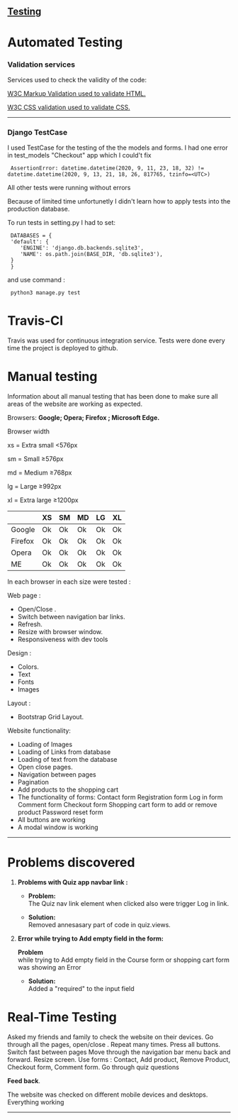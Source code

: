 ## [Testing](#testing)

# Automated Testing

### Validation services

Services used to check the validity of the code:

[W3C Markup Validation used to validate HTML.](https://validator.w3.org/)<br>

[W3C CSS validation used to validate CSS.](https://jigsaw.w3.org/css-validator/)<br>

---
### Django TestCase
I used TestCase for the testing of the the models and forms. 
I had one error in test_models "Checkout" app which I could't fix

     AssertionError: datetime.datetime(2020, 9, 11, 23, 18, 32) != datetime.datetime(2020, 9, 13, 21, 18, 26, 817765, tzinfo=<UTC>)
 
All other tests were running without errors
 
Because of limited time unfortunetly I didn't learn how  to apply tests into the production database. 

To run tests in setting.py I had to set:<br>

     DATABASES = {
     'default': {
        'ENGINE': 'django.db.backends.sqlite3',
        'NAME': os.path.join(BASE_DIR, 'db.sqlite3'),
     }
     }
and use command :

     python3 manage.py test 

# Travis-CI

 Travis was used for continuous integration service. Tests were done every time the project is deployed to github.

# Manual testing

Information about all manual testing that has been done
to make sure all areas of the website are working as expected.

Browsers: **Google; Opera; Firefox ; Microsoft Edge.**

Browser width

xs = Extra small <576px

sm = Small ≥576px

md = Medium ≥768px

lg = Large ≥992px

xl = Extra large ≥1200px

|         | XS  | SM  | MD  | LG  | XL  |
| ------- | --- | --- | --- | --- | --- |
| Google  | Ok  | Ok  | Ok  | Ok  | Ok  |
| Firefox | Ok  | Ok  | Ok  | Ok  | Ok  |
| Opera   | Ok  | Ok  | Ok  | Ok  | Ok  |
| ME      | Ok  | Ok  | Ok  | Ok  | Ok  |

In each browser in each size were tested :

Web page :

- Open/Close .
- Switch between navigation bar links.
- Refresh.
- Resize with browser window.
- Responsiveness with dev tools

Design :

- Colors.
- Text
- Fonts
- Images

Layout :

- Bootstrap Grid Layout.

Website functionality:

- Loading of Images
- Loading of Links from database
- Loading of text from the database
- Open close pages.
- Navigation between pages
- Pagination
- Add products to the shopping cart
- The functionality of forms:
  Contact form
  Registration form
  Log in form
  Comment form
  Checkout form
  Shopping cart form to add or remove product
  Password reset form
- All buttons are working
- A modal window is working

---

# Problems discovered

1.  **Problems with Quiz app navbar link :**

    - **Problem:** <br>
      The Quiz nav link element when clicked also were trigger Log in link.
      

    - **Solution:** <br>
     Removed annesasary part of code in quiz.views. 
     
2)  **Error while trying to Add empty field in the form:**

    **Problem** <br>
    while trying to Add empty field in the Course form or shopping cart form was showing an Error

    - **Solution:** <br>
    Added a "required" to the input field



# Real-Time Testing

Asked my friends and family to check the website on their devices.
Go through all the pages, open/close . Repeat many times. Press all buttons. Switch fast between pages
Move through the navigation bar menu back and forward. Resize screen. Use forms :
Contact, Add product, Remove Product, Checkout form, Comment form. Go through quiz questions

**Feed back**.

The website was checked on different mobile devices and desktops.
Everything working

---
